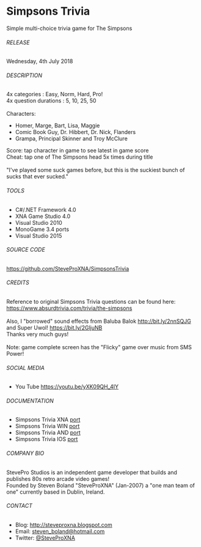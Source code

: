 # Simpsons Trivia
Simple multi-choice trivia game for The Simpsons

###### RELEASE
Wednesday, 4th July 2018

###### DESCRIPTION
4x categories : Easy, Norm, Hard, Pro!
<br />
4x question durations : 5, 10, 25, 50
<br />
<br />
Characters:
<br />
- Homer, Marge, Bart, Lisa, Maggie
- Comic Book Guy, Dr. Hibbert, Dr. Nick, Flanders
- Grampa, Principal Skinner and Troy McClure

Score: tap character in game to see latest in game score
<br />
Cheat: tap one of The Simpsons head 5x times during title
<br /><br />
"I've played some suck games before, but this is the suckiest bunch of sucks that ever sucked."

###### TOOLS
- C#/.NET Framework 4.0
- XNA Game Studio 4.0
- Visual Studio 2010
- MonoGame 3.4 ports
- Visual Studio 2015

###### SOURCE CODE
https://github.com/SteveProXNA/SimpsonsTrivia

###### CREDITS
Reference to original Simpsons Trivia questions can be found here:
<br />
https://www.absurdtrivia.com/trivia/the-simpsons
<br />
<br />
Also, I "borrowed" sound effects from Baluba Balok http://bit.ly/2nnSQJG and Super Uwol! https://bit.ly/2GljuNB
<br />
Thanks very much guys!
<br /><br />
Note: game complete screen has the "Flicky" game over music from SMS Power! 

###### SOCIAL MEDIA
- You Tube https://youtu.be/yXK09QH_4IY

###### DOCUMENTATION
- Simpsons Trivia XNA [port](http://steveproxna.blogspot.com/2018/07/simpsons-trivia-xna-port.html)
- Simpsons Trivia WIN [port](http://steveproxna.blogspot.com/2018/08/simpsons-trivia-windows-port.html)
- Simpsons Trivia AND [port](http://steveproxna.blogspot.com/2018/09/simpsons-trivia-android-port.html)
- Simpsons Trivia IOS [port](http://steveproxna.blogspot.com/2018/11/simpsons-trivia-ios-port.html)
###### COMPANY BIO
StevePro Studios is an independent game developer that builds and publishes 80s retro arcade video games!
<br />
Founded by Steven Boland "SteveProXNA" (Jan-2007) a "one man team of one" currently based in Dublin, Ireland.

###### CONTACT
- Blog:		http://steveproxna.blogspot.com
- Email:	steven_boland@hotmail.com
- Twitter:	[@SteveProXNA](http://twitter.com/SteveProXNA)
